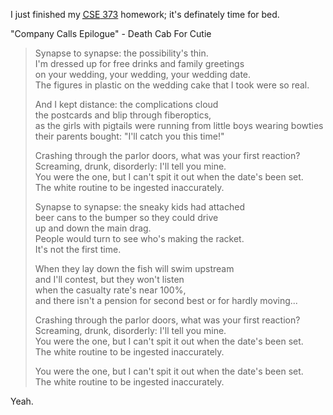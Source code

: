 I just finished my <a href="http://www.cs.washington.edu/373/"><acronym title="Computer Science &amp; Engineering">CSE</acronym> 373</a> homework; it's definately time for bed.

"Company Calls Epilogue" - Death Cab For Cutie</p><blockquote><p>Synapse to synapse: the possibility's thin.<br />
I'm dressed up for free drinks and family greetings<br />
on your wedding, your wedding, your wedding date.<br />
The figures in plastic on the wedding cake that I took were so real.

And I kept distance: the complications cloud<br />
the postcards and blip through fiberoptics,<br />
as the girls with pigtails were running from little boys wearing bowties<br />
their parents bought: "I'll catch you this time!"

Crashing through the parlor doors, what was your first reaction?<br />
Screaming, drunk, disorderly: I'll tell you mine.<br />
You were the one, but I can't spit it out when the date's been set.<br />
The white routine to be ingested inaccurately.

Synapse to synapse: the sneaky kids had attached<br />
beer cans to the bumper so they could drive<br />
up and down the main drag.<br />
People would turn to see who's making the racket.<br />
It's not the first time.

When they lay down the fish will swim upstream<br />
and I'll contest, but they won't listen<br />
when the casualty rate's near 100%,<br />
and there isn't a pension for second best or for hardly moving...

Crashing through the parlor doors, what was your first reaction?<br />
Screaming, drunk, disorderly: I'll tell you mine.<br />
You were the one, but I can't spit it out when the date's been set.<br />
The white routine to be ingested inaccurately.

You were the one, but I can't spit it out when the date's been set.<br />
The white routine to be ingested inaccurately.</p></blockquote><p>Yeah.